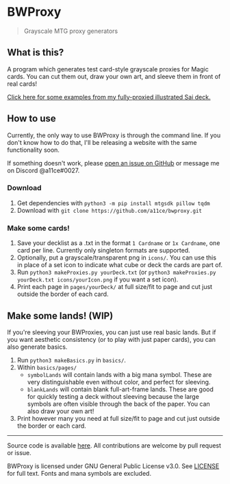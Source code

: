 # BWProxy

> Grayscale MTG proxy generators 

## What is this?

A program which generates test card-style grayscale proxies for Magic cards. You can cut them out, draw your own art, and sleeve them in front of real cards! 

[Click here for some examples from my fully-proxied illustrated Sai deck.](https://raw.githubusercontent.com/a11ce/bwproxy/main/docs/exampleCards.jpg)

## How to use

Currently, the only way to use BWProxy is through the command line. If you don't know how to do that, I'll be releasing a website with the same functionality soon. 

If something doesn't work, please [open an issue on GitHub](https://github.com/a11ce/bwproxy/issues/new/choose) or message me on Discord @a11ce#0027.

### Download

1. Get dependencies with `python3 -m pip install mtgsdk pillow tqdm` 
2. Download with `git clone https://github.com/a11ce/bwproxy.git`

### Make some cards!

1. Save your decklist as a .txt in the format `1 Cardname` or `1x Cardname`, one card per line. Currently only singleton formats are supported.
2. Optionally, put a grayscale/transparent png in `icons/`. You can use this in place of a set icon to indicate what cube or deck the cards are part of.
3. Run `python3 makeProxies.py yourDeck.txt` (or `python3 makeProxies.py yourDeck.txt icons/yourIcon.png` if you want a set icon).
4. Print each page in `pages/yourDeck/` at full size/fit to page and cut just outside the border of each card.

## Make some lands! (WIP)

If you're sleeving your BWProxies, you can just use real basic lands. But if you want aesthetic consistency (or to play with just paper cards), you can also generate basics.

1. Run `python3 makeBasics.py` in `basics/`.
2. Within `basics/pages/`
    - `symbolLands` will contain lands with a big mana symbol. These are very distinguishable even without color, and perfect for sleeving.
    - `blankLands` will contain blank full-art-frame lands. These are good for quickly testing a deck without sleeving because the large symbols are often visible through the back of the paper. You can also draw your own art!
3. Print however many you need at full size/fit to page and cut just outside the border or each card.


--- 

Source code is available [here](https://github.com/a11ce/bwproxy). All contributions are welcome by pull request or issue.

BWProxy is licensed under GNU General Public License v3.0. See [LICENSE](https://github.com/a11ce/bwproxy/blob/main/LICENSE) for full text. Fonts and mana symbols are excluded.
